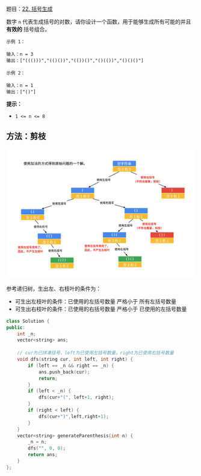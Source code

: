 题目：[22. 括号生成](https://leetcode-cn.com/problems/generate-parentheses/)

数字 `n` 代表生成括号的对数，请你设计一个函数，用于能够生成所有可能的并且 **有效的** 括号组合。

```
示例 1：

输入：n = 3
输出：["((()))","(()())","(())()","()(())","()()()"]

示例 2：

输入：n = 1
输出：["()"]
```

**提示：**

- `1 <= n <= 8`

## 方法：剪枝

![22](../doc/22.png)

参考递归树，生出左、右枝叶的条件为：

- 可生出左枝叶的条件：已使用的左括号数量 严格小于 所有左括号数量
- 可生出右枝叶的条件：已使用的右括号数量 严格小于 已使用的左括号数量

```c++
class Solution {
public:
    int _n;
    vector<string> ans;

    // cur为已拼凑括号，left为已使用左括号数量，right为已使用右括号数量
    void dfs(string cur, int left, int right) {
        if (left == _n && right == _n) {
            ans.push_back(cur);
            return;
        }
        if (left < _n) {
            dfs(cur+"(", left+1, right);
        }
        if (right < left) {
            dfs(cur+")",left,right+1);
        }
    }
    vector<string> generateParenthesis(int n) {
        _n = n;
        dfs("", 0, 0);
        return ans;
    }
};
```

